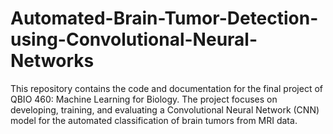 # Automated-Brain-Tumor-Detection-using-Convolutional-Neural-Networks
This repository contains the code and documentation for the final project of QBIO 460: Machine Learning for Biology. The project focuses on developing, training, and evaluating a Convolutional Neural Network (CNN) model for the automated classification of brain tumors from MRI data. 
